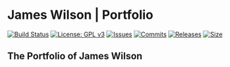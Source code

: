 # James Wilson | Portfolio
[![Build Status](https://travis-ci.org/JamesWilson19947/JamesWilson19947.github.io.svg?branch=master)](https://travis-ci.org/JamesWilson19947/JamesWilson19947.github.io)
[![License: GPL v3](https://img.shields.io/badge/License-GPLv3-blue.svg)](https://www.gnu.org/licenses/gpl-3.0)
[![Issues](https://img.shields.io/github/issues/JamesWilson19947/JamesWilson19947.github.io)](https://github.com/JamesWilson19947/JamesWilson19947.github.io/issues)
[![Commits](https://img.shields.io/github/last-commit/JamesWilson19947/JamesWilson19947.github.io/dev)](https://github.com/JamesWilson19947/JamesWilson19947.github.io/commits/dev)
[![Releases](https://img.shields.io/github/v/release/JamesWilson19947/JamesWilson19947.github.io)](https://github.com/JamesWilson19947/JamesWilson19947.github.io/releases)
[![Size](https://img.shields.io/github/repo-size/JamesWilson19947/JamesWilson19947.github.io)](https://github.com/JamesWilson19947/JamesWilson19947.github.io/)

## The Portfolio of James Wilson
